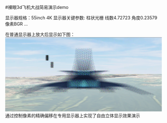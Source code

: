 #裸眼3d飞机大战简易演示demo

显示器规格：55inch 4K
显示器关键参数: 柱状光栅 线数4.72723 角度0.23579 像素BGR ...

在普通显示器上放大后显示如下图：
![image](https://github.com/Brianye99/autostereoscopic-demo/blob/master/image/normal.png)
通过控制像素的精确偏移在专用显示器上实现了自由立体显示效果演示
